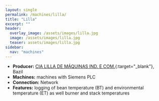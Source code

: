 ```yaml
---
layout: single
permalink: /machines/lilla/
title: "Lilla"
excerpt: ""
header:
  overlay_image: /assets/images/lilla.jpg
  image: /assets/images/lilla.jpg
  teaser: assets/images/lilla.jpg
sidebar:
  nav: "machines"
---
```


* __Producer:__ [CIA LILLA DE MÁQUINAS IND. E COM.](http://en.lilla.com.br/){:target="_blank"}, Bazil
* __Machines:__ machines with Siemens PLC
* __Connection:__ Network
* __Features:__ logging of bean temperature (BT) and environmental temperature (ET) as well burner and stack temperatures